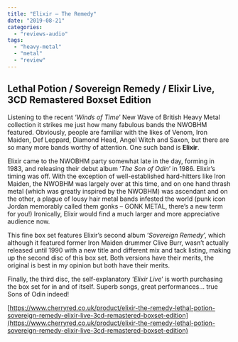 ```yaml
---
title: "Elixir – The Remedy"
date: "2019-08-21"
categories: 
  - "reviews-audio"
tags: 
  - "heavy-metal"
  - "metal"
  - "review"
---
```


## Lethal Potion / Sovereign Remedy / Elixir Live, 3CD Remastered Boxset Edition

Listening to the recent ‘_Winds of Time_’ New Wave of British Heavy Metal collection it strikes me just how many fabulous bands the NWOBHM featured. Obviously, people are familiar with the likes of Venom, Iron Maiden, Def Leppard, Diamond Head, Angel Witch and Saxon, but there are so many more bands worthy of attention. One such band is **Elixir**.

Elixir came to the NWOBHM party somewhat late in the day, forming in 1983, and releasing their debut album ‘_The Son of Odin_’ in 1986. Elixir’s timing was off. With the exception of well-established hard-hitters like Iron Maiden, the NWOBHM was largely over at this time, and on one hand thrash metal (which was greatly inspired by the NWOBHM) was ascendant and on the other, a plague of lousy hair metal bands infested the world (punk icon Jordan memorably called them gonks – GONK METAL, there’s a new term for you!) Ironically, Elixir would find a much larger and more appreciative audience now.

This fine box set features Elixir’s second album ‘_Sovereign Remedy_’, which although it featured former Iron Maiden drummer Clive Burr, wasn’t actually released until 1990 with a new title and different mix and tack listing, making up the second disc of this box set. Both versions have their merits, the original is best in my opinion but both have their merits.

Finally, the third disc, the self-explanatory ‘_Elixir Live_’ is worth purchasing the box set for in and of itself. Superb songs, great performances… true Sons of Odin indeed!

[https://www.cherryred.co.uk/product/elixir-the-remedy-lethal-potion-sovereign-remedy-elixir-live-3cd-remastered-boxset-edition](https://www.cherryred.co.uk/product/elixir-the-remedy-lethal-potion-sovereign-remedy-elixir-live-3cd-remastered-boxset-edition)
